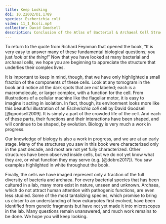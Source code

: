 ```yaml
--- 
title: Keep Looking
doi: 10.22002/D1.1789
species: Escherichia coli
video: 11_1_Ecoli.mp4
collector: David Goodsell
description: Conclusion of the Atlas of Bacterial & Archaeal Cell Structure, reminding us that our knowledge of microbiology is still a work in progress
---
```


To return to the quote from Richard Feynman that opened the book, “It is very easy to answer many of these fundamental biological questions; you just *look at the thing!*” Now that you have looked at many bacterial and archaeal cells, we hope you are beginning to appreciate the structure that underlies their complex lives. 

It is important to keep in mind, though, that we have only highlighted a small fraction of the components of these cells. Look at any tomogram in the book and notice all the dark spots that are *not* labeled; each is a macromolecule, or larger complex, with a function for the cell. From illustrations of a cellular machine like the flagellar motor, it is easy to imagine it acting in isolation. In fact, though, its environment looks more like this beautiful illustration of an *Escherichia coli* cell by David Goodsell [@goodsell2009]. It is simply a part of the crowded life of the cell. And each of these parts, their functions and their interactions have been shaped, and will continue to be shaped, by evolution. Biology is very much a work in progress.

Our knowledge of biology is also a work in progress, and we are at an early stage. Many of the structures you saw in this book were characterized only in the past decade, and most are not yet fully characterized. Other structures have been observed inside cells, but we do not yet know what they are, or what function they may serve (e.g. [@dobro2017]). You saw examples highlighted in white throughout the book.

Finally, the cells we have imaged represent only a fraction of the full diversity of bacteria and archaea. For every bacterial species that has been cultured in a lab, many more exist in nature, unseen and unknown. Archaea, which do not attract human attention with pathogenic functions, are even less studied. Some of the most tantalizing species, which promise to bring us closer to an understanding of how eukaryotes first evolved, have been identified from genetic fragments but have not yet made it into microscopes in the lab. Many questions remain unanswered, and much work remains to be done. We hope you will keep looking.

